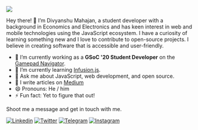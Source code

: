 <img src="https://i.imgur.com/uiLF1K8.png" />

Hey there! 👋 I’m Divyanshu Mahajan, a student developer with a background in Economics and Electronics and has keen interest in
web and mobile technologies using the JavaScript ecosystem. I have a curiosity of learning something new and I love to contribute
to open-source projects. I believe in creating software that is accessible and user-friendly.

- 🔭 I’m currently working as a **GSoC '20 Student Developer** on the
  [Gamepad Navigator](https://github.com/fluid-lab/gamepad-navigator).
- 🌱 I’m currently learning [Infusion.js](https://fluidproject.org/infusion.html).
- 💬 Ask me about JavaScript, web development, and open source.
- 📝 I write articles on [Medium](https://medium.com/@divyanshumahajan)
- 😄 Pronouns: He / him
- ⚡ Fun fact: Yet to figure that out!

Shoot me a message and get in touch with me.

[![Linkedin](https://img.shields.io/badge/LinkedIn-blue.svg?style=for-the-badge&logo=linkedin)](https://www.linkedin.com/in/divyanshu98/)
[![Twitter](https://img.shields.io/badge/Twitter-skyblue.svg?style=for-the-badge&logo=twitter)](https://twitter.com/dmahajan980)
[![Telegram](https://raster.shields.io/badge/Telegram-gray.svg?style=for-the-badge&logo=telegram)](https://t.me/dmahajan980)
[![Instagram](https://img.shields.io/badge/Instagram-violet.svg?style=for-the-badge&logo=instagram)](https://www.instagram.com/_divyanshu_98/)

